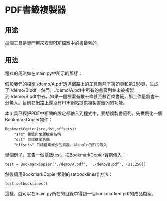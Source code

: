 PDF書籤複製器
===============

## 用途

這個工具是專門用來複製PDF檔案中的書籤列的。

## 用法

程式的用法如在main.py中所示的那樣：

假設我們的檔案./demo/A.pdf透過網路上的工具刪除了第21頁和第258頁，生成了./demo/B.pdf。然而，./demo/A.pdf中所有的書籤列並未被複製到./demo/B.pdf中去。如果一個檔案有數十條甚至數百條書籤，那工作量將會十分驚人。目前在網路上還沒有PDF網站提供複製書籤列的功能。

本工具已經把PDF中相關的設定都納入到程式中，要想複製書籤列，先實例化一個BookmarkCopier物件：

~~~
BookmarkCopier(src,dst,offsets):
	"src" 書籤列來源檔案名稱
	"dst" 目標檔案名稱
	"offsets" 目標檔案減少的頁數，以tuple的形式傳入
~~~

舉個例子，宣告一個變數test，把BookmarkCopier實例傳入：
~~~
test = BookmarkCopier('./demo/A.pdf', './demo/B.pdf', (21,258))
~~~

然後調用BookmarkCopier類別的setbooklines()方法：
~~~
test.setbooklines()
~~~

這樣，就可以在main.py所在的目錄中得到一個bookmarked.pdf的成品檔案。